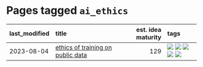 # Pages tagged `ai_ethics`

|last_modified|title|est. idea maturity|tags
|:---|:---|---:|:---|
|2023-08-04|[ethics of training on public data](../ethics_of_public_data.md)|129|[![](https://img.shields.io/badge/tag-ai_ethics-7a169c)](../tags/ai_ethics.md) [![](https://img.shields.io/badge/tag-ethics-254eb)](../tags/ethics.md) [![](https://img.shields.io/badge/tag-fair_use-fde018)](../tags/fair_use.md) [![](https://img.shields.io/badge/tag-philosophy-50c04b)](../tags/philosophy.md) [![](https://img.shields.io/badge/tag-remix_culture-d3fceb)](../tags/remix_culture.md)|